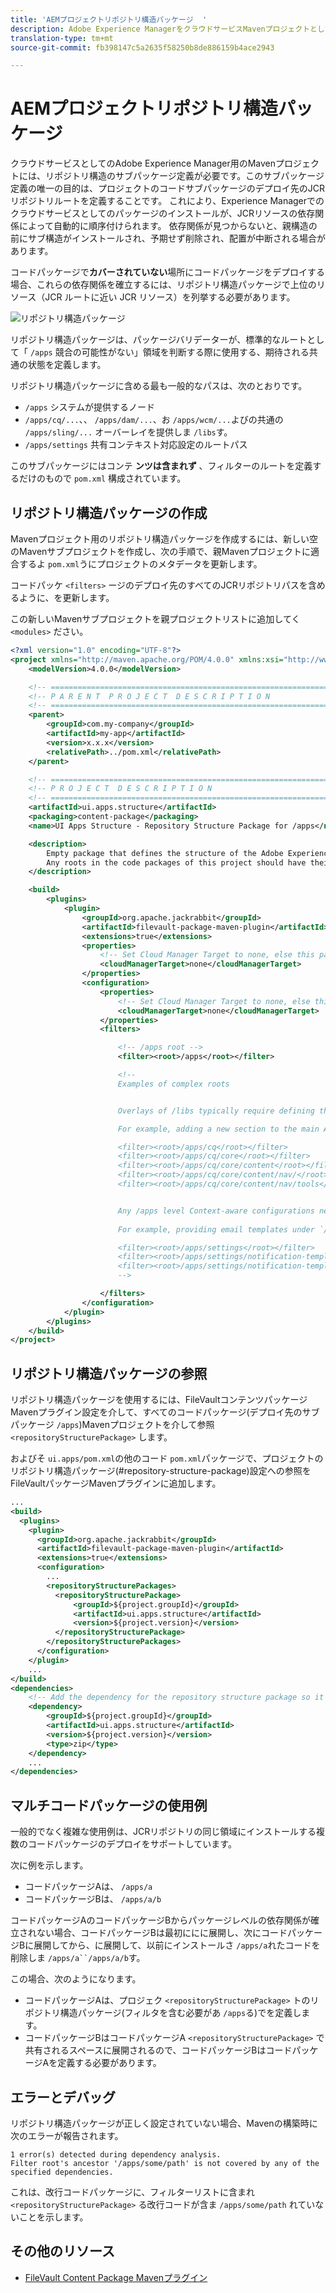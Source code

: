 ```yaml
---
title: 'AEMプロジェクトリポジトリ構造パッケージ  '
description: Adobe Experience ManagerをクラウドサービスMavenプロジェクトとして使用するには、リポジトリ構造サブパッケージ定義が必要です。この定義の唯一の目的は、プロジェクトのコードサブパッケージがデプロイされるJCRリポジトリルートを定義することです。
translation-type: tm+mt
source-git-commit: fb398147c5a2635f58250b8de886159b4ace2943

---
```



# AEMプロジェクトリポジトリ構造パッケージ

クラウドサービスとしてのAdobe Experience Manager用のMavenプロジェクトには、リポジトリ構造のサブパッケージ定義が必要です。このサブパッケージ定義の唯一の目的は、プロジェクトのコードサブパッケージのデプロイ先のJCRリポジトリルートを定義することです。 これにより、Experience Managerでのクラウドサービスとしてのパッケージのインストールが、JCRリソースの依存関係によって自動的に順序付けられます。 依存関係が見つからないと、親構造の前にサブ構造がインストールされ、予期せず削除され、配置が中断される場合があります。

コードパッケージで&#x200B;**カバーされていない**&#x200B;場所にコードパッケージをデプロイする場合、これらの依存関係を確立するには、リポジトリ構造パッケージで上位のリソース（JCR ルートに近い JCR リソース）を列挙する必要があります。

![リポジトリ構造パッケージ](./assets/repository-structure-packages.png)

リポジトリ構造パッケージは、パッケージバリデーターが、標準的なルートとして「 `/apps` 競合の可能性がない」領域を判断する際に使用する、期待される共通の状態を定義します。

リポジトリ構造パッケージに含める最も一般的なパスは、次のとおりです。

+ `/apps` システムが提供するノード
+ `/apps/cq/...`、、 `/apps/dam/...`、お `/apps/wcm/...`よびの共通の `/apps/sling/...` オーバーレイを提供しま `/libs`す。
+ `/apps/settings` 共有コンテキスト対応設定のルートパス

このサブパッケージにはコンテ **ンツは含まれず** 、フィルターのルートを定義するだけのもので `pom.xml` 構成されています。

## リポジトリ構造パッケージの作成

Mavenプロジェクト用のリポジトリ構造パッケージを作成するには、新しい空のMavenサブプロジェクトを作成し、次の手順で、親Mavenプロジェクトに適合するよ `pom.xml`うにプロジェクトのメタデータを更新します。

コードパッケ `<filters>` ージのデプロイ先のすべてのJCRリポジトリパスを含めるように、を更新します。

この新しいMavenサブプロジェクトを親プロジェクトリストに追加してく `<modules>` ださい。

```xml
<?xml version="1.0" encoding="UTF-8"?>
<project xmlns="http://maven.apache.org/POM/4.0.0" xmlns:xsi="http://www.w3.org/2001/XMLSchema-instance" xsi:schemaLocation="http://maven.apache.org/POM/4.0.0 http://maven.apache.org/maven-v4_0_0.xsd">
    <modelVersion>4.0.0</modelVersion>

    <!-- ====================================================================== -->
    <!-- P A R E N T  P R O J E C T  D E S C R I P T I O N                      -->
    <!-- ====================================================================== -->
    <parent>
        <groupId>com.my-company</groupId>
        <artifactId>my-app</artifactId>
        <version>x.x.x</version>
        <relativePath>../pom.xml</relativePath>
    </parent>

    <!-- ====================================================================== -->
    <!-- P R O J E C T  D E S C R I P T I O N                                   -->
    <!-- ====================================================================== -->
    <artifactId>ui.apps.structure</artifactId>
    <packaging>content-package</packaging>
    <name>UI Apps Structure - Repository Structure Package for /apps</name>

    <description>
        Empty package that defines the structure of the Adobe Experience Manager repository the code packages in this project deploy into.
        Any roots in the code packages of this project should have their parent enumerated in the filters list below.
    </description>

    <build>
        <plugins>
            <plugin>
                <groupId>org.apache.jackrabbit</groupId>
                <artifactId>filevault-package-maven-plugin</artifactId>
                <extensions>true</extensions>
                <properties>
                    <!-- Set Cloud Manager Target to none, else this package will be deployed and remove all defined filter roots -->
                    <cloudManagerTarget>none</cloudManagerTarget>
                </properties>
                <configuration>
                    <properties>
                        <!-- Set Cloud Manager Target to none, else this package will be deployed and remove all defined filter roots -->
                        <cloudManagerTarget>none</cloudManagerTarget>
                    </properties>
                    <filters>

                        <!-- /apps root -->
                        <filter><root>/apps</root></filter>

                        <!--
                        Examples of complex roots


                        Overlays of /libs typically require defining the overlayed structure, at each level here.

                        For example, adding a new section to the main AEM Tools navigation, necessitates the following rules:

                        <filter><root>/apps/cq</root></filter>
                        <filter><root>/apps/cq/core</root></filter>
                        <filter><root>/apps/cq/core/content</root></filter>
                        <filter><root>/apps/cq/core/content/nav/</root></filter>
                        <filter><root>/apps/cq/core/content/nav/tools</root></filter>


                        Any /apps level Context-aware configurations need to enumerated here. 
                        
                        For example, providing email templates under `/apps/settings/notification-templates/com.day.cq.replication` necessitates the following rules:

                        <filter><root>/apps/settings</root></filter>
                        <filter><root>/apps/settings/notification-templates</root></filter>
                        <filter><root>/apps/settings/notification-templates/com.day.cq.replication</root></filter>
                        -->

                    </filters>
                </configuration>
            </plugin>
        </plugins>
    </build>
</project>
```

## リポジトリ構造パッケージの参照

リポジトリ構造パッケージを使用するには、FileVaultコンテンツパッケージMavenプラグイン設定を介して、すべてのコードパッケージ(デプロイ先のサブパッケージ `/apps`)Mavenプロジェクトを介して参照 `<repositoryStructurePackage>` します。

およびそ `ui.apps/pom.xml`の他のコード `pom.xml`パッケージで、プロジェクトのリポジトリ構造パッケージ(#repository-structure-package)設定への参照をFileVaultパッケージMavenプラグインに追加します。

```xml
...
<build>
  <plugins>
    <plugin>
      <groupId>org.apache.jackrabbit</groupId>
      <artifactId>filevault-package-maven-plugin</artifactId>
      <extensions>true</extensions>
      <configuration>
        ...
        <repositoryStructurePackages>
          <repositoryStructurePackage>
              <groupId>${project.groupId}</groupId>
              <artifactId>ui.apps.structure</artifactId>
              <version>${project.version}</version>
          </repositoryStructurePackage>
        </repositoryStructurePackages>
      </configuration>
    </plugin>
    ...
</build>
<dependencies>
    <!-- Add the dependency for the repository structure package so it resolves -->
    <dependency>
        <groupId>${project.groupId}</groupId>
        <artifactId>ui.apps.structure</artifactId>
        <version>${project.version}</version>
        <type>zip</type>
    </dependency>
    ...
</dependencies>
```

## マルチコードパッケージの使用例

一般的でなく複雑な使用例は、JCRリポジトリの同じ領域にインストールする複数のコードパッケージのデプロイをサポートしています。

次に例を示します。

+ コードパッケージAは、 `/apps/a`
+ コードパッケージBは、 `/apps/a/b`

コードパッケージAのコードパッケージBからパッケージレベルの依存関係が確立されない場合、コードパッケージBは最初ににに展開し、次にコードパッケージBに展開してから、に展開して、以前にインストールさ `/apps/a`れたコードを削除しま `/apps/a``/apps/a/b`す。

この場合、次のようになります。

+ コードパッケージAは、プロジェク `<repositoryStructurePackage>` トのリポジトリ構造パッケージ(フィルタを含む必要があ `/apps`る)でを定義します。
+ コードパッケージBはコードパッケージA `<repositoryStructurePackage>` で共有されるスペースに展開されるので、コードパッケージBはコードパッケージAを定義する必要があります。

## エラーとデバッグ

リポジトリ構造パッケージが正しく設定されていない場合、Mavenの構築時に次のエラーが報告されます。

```
1 error(s) detected during dependency analysis.
Filter root's ancestor '/apps/some/path' is not covered by any of the specified dependencies.
```

これは、改行コードパッケージに、フィルターリストに含まれ `<repositoryStructurePackage>` る改行コードが含ま `/apps/some/path` れていないことを示します。

## その他のリソース

+ [FileVault Content Package Mavenプラグイン](http://jackrabbit.apache.org/filevault-package-maven-plugin/)
